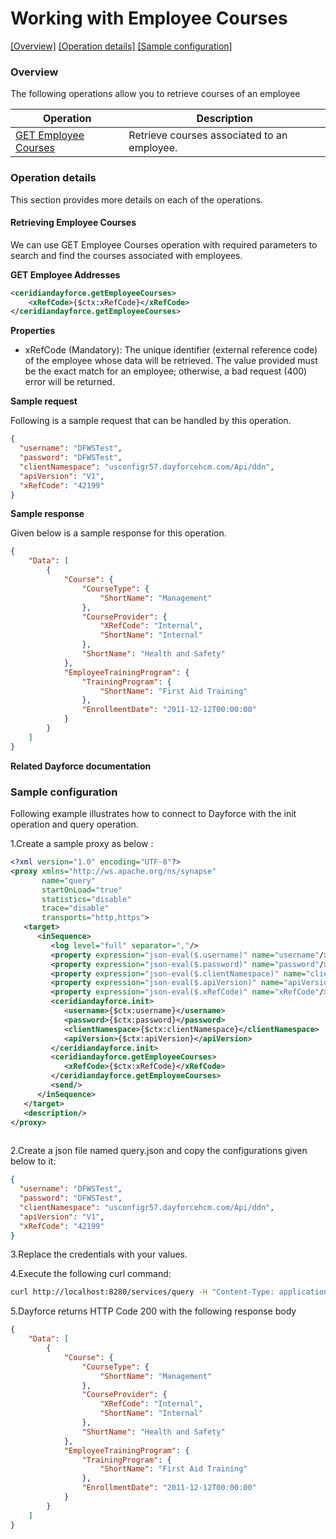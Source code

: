 # Working with Employee Courses

[[Overview]](#overview)  [[Operation details]](#operation-details)  [[Sample configuration]](#sample-configuration)

### Overview 

The following operations allow you to retrieve courses of an employee

| Operation | Description |
| ------------- |-------------|
|[GET Employee Courses](#retrieving-courses-of-employee)| Retrieve courses associated to an employee. |

### Operation details

This section provides more details on each of the operations.

#### Retrieving Employee Courses
We can use GET Employee Courses operation with required parameters to search and find the courses associated with employees.

**GET Employee Addresses**
```xml
<ceridiandayforce.getEmployeeCourses>
    <xRefCode>{$ctx:xRefCode}</xRefCode>
</ceridiandayforce.getEmployeeCourses>
```

**Properties**

* xRefCode (Mandatory): The unique identifier (external reference code) of the employee whose data will be retrieved. The value provided must be the exact match for an employee; otherwise, a bad request (400) error will be returned.

**Sample request**

Following is a sample request that can be handled by this operation.

```json
{
  "username": "DFWSTest",
  "password": "DFWSTest",
  "clientNamespace": "usconfigr57.dayforcehcm.com/Api/ddn",
  "apiVersion": "V1",
  "xRefCode": "42199"
}
```

**Sample response**

Given below is a sample response for this operation.

```json
{
    "Data": [
        {
            "Course": {
                "CourseType": {
                    "ShortName": "Management"
                },
                "CourseProvider": {
                    "XRefCode": "Internal",
                    "ShortName": "Internal"
                },
                "ShortName": "Health and Safety"
            },
            "EmployeeTrainingProgram": {
                "TrainingProgram": {
                    "ShortName": "First Aid Training"
                },
                "EnrollmentDate": "2011-12-12T00:00:00"
            }
        }
    ]
}
```

**Related Dayforce documentation**

[]()

### Sample configuration

Following example illustrates how to connect to Dayforce with the init operation and query operation.

1.Create a sample proxy as below :
```xml
<?xml version="1.0" encoding="UTF-8"?>
<proxy xmlns="http://ws.apache.org/ns/synapse"
       name="query"
       startOnLoad="true"
       statistics="disable"
       trace="disable"
       transports="http,https">
   <target>
      <inSequence>
         <log level="full" separator=","/>
         <property expression="json-eval($.username)" name="username"/>
         <property expression="json-eval($.password)" name="password"/>
         <property expression="json-eval($.clientNamespace)" name="clientNamespace"/>
         <property expression="json-eval($.apiVersion)" name="apiVersion"/>
         <property expression="json-eval($.xRefCode)" name="xRefCode"/>
         <ceridiandayforce.init>
            <username>{$ctx:username}</username>
            <password>{$ctx:password}</password>
            <clientNamespace>{$ctx:clientNamespace}</clientNamespace>
            <apiVersion>{$ctx:apiVersion}</apiVersion>
         </ceridiandayforce.init>
         <ceridiandayforce.getEmployeeCourses>
            <xRefCode>{$ctx:xRefCode}</xRefCode>
         </ceridiandayforce.getEmployeeCourses>
         <send/>
      </inSequence>
   </target>
   <description/>
</proxy>
                                
```

2.Create a json file named query.json and copy the configurations given below to it:

```json
{
  "username": "DFWSTest",
  "password": "DFWSTest",
  "clientNamespace": "usconfigr57.dayforcehcm.com/Api/ddn",
  "apiVersion": "V1",
  "xRefCode": "42199"
}
```
3.Replace the credentials with your values.

4.Execute the following curl command:

```bash
curl http://localhost:8280/services/query -H "Content-Type: application/json" -d @query.json
```
5.Dayforce returns HTTP Code 200 with the following response body

```json
{
    "Data": [
        {
            "Course": {
                "CourseType": {
                    "ShortName": "Management"
                },
                "CourseProvider": {
                    "XRefCode": "Internal",
                    "ShortName": "Internal"
                },
                "ShortName": "Health and Safety"
            },
            "EmployeeTrainingProgram": {
                "TrainingProgram": {
                    "ShortName": "First Aid Training"
                },
                "EnrollmentDate": "2011-12-12T00:00:00"
            }
        }
    ]
}
```
